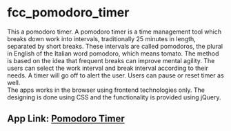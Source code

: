 # fcc_pomodoro_timer
This a pomodoro timer. A pomodoro timer is a time management tool which breaks down work into intervals, traditionally 25 minutes in length, separated by short breaks. These intervals are called pomodoros, the plural in English of the Italian word pomodoro, which means tomato. The method is based on the idea that frequent breaks can improve mental agility.
The users can select the work interval and break interval according to their needs. A timer will go off to alert the user. Users can pause or reset timer as well.<br>
The apps works in the browser using frontend technologies only. The designing is done using CSS and the functionality is provided using jQuery.

<h2>App Link: <a href="http://codepen.io/drsherlock/full/bVBgqK/">Pomodoro Timer</a></h2>
